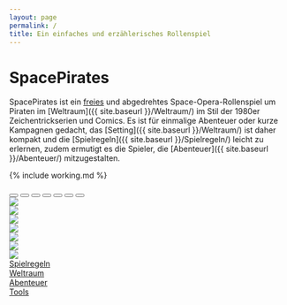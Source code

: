 ```yaml
---
layout: page
permalink: /
title: Ein einfaches und erzählerisches Rollenspiel
---
```


# SpacePirates

SpacePirates ist ein [freies](/spacepirates/Freies_Rollenspiel) und abgedrehtes Space-Opera-Rollenspiel um Piraten im [Weltraum]({{ site.baseurl }}/Weltraum/) im Stil der 1980er Zeichentrickserien und Comics. Es ist für einmalige Abenteuer oder kurze Kampagnen gedacht, das [Setting]({{ site.baseurl }}/Weltraum/) ist daher kompakt und die [Spielregeln]({{ site.baseurl }}/Spielregeln/) leicht zu erlernen, zudem ermutigt es die Spieler, die [Abenteuer]({{ site.baseurl }}/Abenteuer/) mitzugestalten.

{% include working.md %}

<div id="Carousel" class="carousel slide bg-sterne overflow-hidden rounded-top" data-bs-ride="carousel" data-bs-interval="5000" data-bs-touch="true" data-bs-pause="hover">
  <div class="carousel-indicators">
    <button data-bs-target="#myCarousel" data-bs-slide-to="0" class="active"></button>
    <button data-bs-target="#myCarousel" data-bs-slide-to="1"></button>
    <button data-bs-target="#myCarousel" data-bs-slide-to="2"></button>
    <button data-bs-target="#myCarousel" data-bs-slide-to="3"></button>
    <button data-bs-target="#myCarousel" data-bs-slide-to="4"></button>
    <button data-bs-target="#myCarousel" data-bs-slide-to="5"></button>
    <button data-bs-target="#myCarousel" data-bs-slide-to="6"></button>
  </div>
  <!-- Wrapper for slides -->
  <div class="carousel-inner">
    <div class="carousel-item text-center active">
      <img class="img-fluid" src="{{ site.baseurl }}/assets/images/startseite0.jpg">
    </div>
    <div class="carousel-item text-center">
      <img class="img-fluid" src="{{ site.baseurl }}/assets/images/startseite1.jpg">
    </div>
    <div class="carousel-item text-center">
      <img class="img-fluid" src="{{ site.baseurl }}/assets/images/startseite2.jpg">
    </div>
    <div class="carousel-item text-center">
      <img class="img-fluid" src="{{ site.baseurl }}/assets/images/startseite3.jpg">
    </div>
    <div class="carousel-item text-center">
      <img class="img-fluid" src="{{ site.baseurl }}/assets/images/startseite4.jpg">
    </div>
    <div class="carousel-item text-center">
      <img class="img-fluid" src="{{ site.baseurl }}/assets/images/startseite5.jpg">
    </div>
    <div class="carousel-item text-center">
      <img class="img-fluid" src="{{ site.baseurl }}/assets/images/startseite6.jpg">
    </div>
  </div>

  <a class="carousel-control-prev" href="#myCarousel" role="button" data-bs-slide="prev">
    <span class="carousel-control-prev-icon" aria-hidden="true"></span>
  </a>
  <a class="carousel-control-next" href="#myCarousel" role="button" data-bs-slide="next">
    <span class="carousel-control-next-icon" aria-hidden="true"></span>
  </a>
</div>
<div class="row bg-yellow g-0 text-center rounded-bottom">
    <div class="col clickable border-end p-2">
        <a href="{{ site.baseurl }}/Spielregeln/" class="link-dark">Spielregeln</a>
    </div>
    <div class="col clickable border-end p-2">
        <a href="{{ site.baseurl }}/Weltraum/" class="link-dark">Weltraum</a>
    </div>
    <div class="col clickable border-end p-2">
        <a href="{{ site.baseurl }}/Abenteuer/" class="link-dark">Abenteuer</a>
    </div>
    <div class="col clickable p-2">
        <a href="{{ site.baseurl }}/Tools/" class="link-dark">Tools</a>
    </div>
</div>
